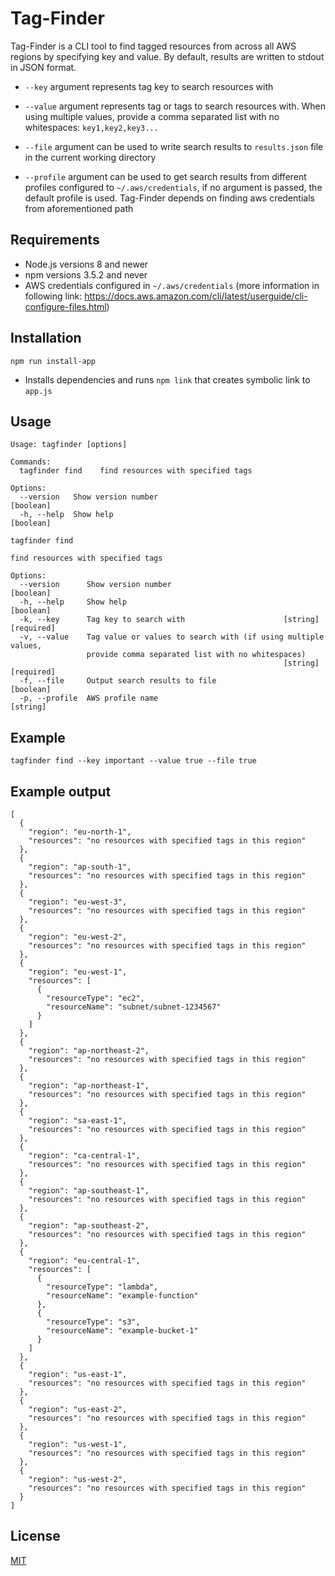 # Tag-Finder

Tag-Finder is a CLI tool to find tagged resources from across all AWS regions by specifying key and value. By default, results are written to stdout in JSON format.

- ``--key`` argument represents tag key to search resources with

- ``--value`` argument represents tag or tags to search resources with. When using multiple values, provide a comma separated list with no whitespaces: ``key1,key2,key3...``

- ``--file`` argument can be used to write search results to ```results.json``` file in the current working directory

- ``--profile`` argument can be used to get search results from different profiles configured to ```~/.aws/credentials```, if no argument is passed, the default profile is used. Tag-Finder depends on finding aws credentials from aforementioned path

## Requirements

- Node.js versions 8 and newer
- npm versions 3.5.2 and never
- AWS credentials configured in ```~/.aws/credentials```
 (more information in following link: https://docs.aws.amazon.com/cli/latest/userguide/cli-configure-files.html)

## Installation

```npm run install-app```
- Installs dependencies and runs ```npm link``` that creates symbolic link to ```app.js```


## Usage

```
Usage: tagfinder [options]

Commands:
  tagfinder find    find resources with specified tags

Options:
  --version   Show version number                                      [boolean]
  -h, --help  Show help                                                [boolean]
```
```
tagfinder find

find resources with specified tags

Options:
  --version      Show version number                                   [boolean]
  -h, --help     Show help                                             [boolean]
  -k, --key      Tag key to search with                      [string] [required]
  -v, --value    Tag value or values to search with (if using multiple values,
                 provide comma separated list with no whitespaces)
                                                             [string] [required]
  -f, --file     Output search results to file                         [boolean]
  -p, --profile  AWS profile name                                       [string]
```

## Example
```
tagfinder find --key important --value true --file true
```
## Example output
```
[
  {
    "region": "eu-north-1",
    "resources": "no resources with specified tags in this region"
  },
  {
    "region": "ap-south-1",
    "resources": "no resources with specified tags in this region"
  },
  {
    "region": "eu-west-3",
    "resources": "no resources with specified tags in this region"
  },
  {
    "region": "eu-west-2",
    "resources": "no resources with specified tags in this region"
  },
  {
    "region": "eu-west-1",
    "resources": [
      {
        "resourceType": "ec2",
        "resourceName": "subnet/subnet-1234567"
      }
    ]
  },
  {
    "region": "ap-northeast-2",
    "resources": "no resources with specified tags in this region"
  },
  {
    "region": "ap-northeast-1",
    "resources": "no resources with specified tags in this region"
  },
  {
    "region": "sa-east-1",
    "resources": "no resources with specified tags in this region"
  },
  {
    "region": "ca-central-1",
    "resources": "no resources with specified tags in this region"
  },
  {
    "region": "ap-southeast-1",
    "resources": "no resources with specified tags in this region"
  },
  {
    "region": "ap-southeast-2",
    "resources": "no resources with specified tags in this region"
  },
  {
    "region": "eu-central-1",
    "resources": [
      {
        "resourceType": "lambda",
        "resourceName": "example-function"
      },
      {
        "resourceType": "s3",
        "resourceName": "example-bucket-1"
      }
    ]
  },
  {
    "region": "us-east-1",
    "resources": "no resources with specified tags in this region"
  },
  {
    "region": "us-east-2",
    "resources": "no resources with specified tags in this region"
  },
  {
    "region": "us-west-1",
    "resources": "no resources with specified tags in this region"
  },
  {
    "region": "us-west-2",
    "resources": "no resources with specified tags in this region"
  }
]
```

## License

[MIT](https://choosealicense.com/licenses/mit/)
